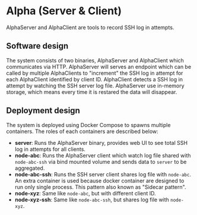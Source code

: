 # Alpha (Server & Client)

AlphaServer and AlphaClient are tools to record SSH log in attempts.

## Software design

The system consists of two binaries, AlphaServer and AlphaClient which communicates via HTTP. AlphaServer will serves an endpoint which can be called by multiple AlphaClients to "increment" the SSH log in attempt for each AlphaClient identified by client ID. AlphaClient detects a SSH log in attempt by watching the SSH server log file. AlphaServer use in-memory storage, which means every time it is restared the data will disappear.

## Deployment design

The system is deployed using Docker Compose to spawns multiple containers. The roles of each containers are described below:
- **server**: Runs the AlphaServer binary, provides web UI to see total SSH log in attempts for all clients.
- **node-abc**: Runs the AlphaServer client which watch log file shared with `node-abc-ssh` via bind mounted volume and sends data to `server` to be aggregated.
- **node-abc-ssh**: Runs the SSH server client shares log file with `node-abc`. An extra container is used because docker container are designed to run only single process. This pattern also known as "Sidecar pattern".
- **node-xyz**: Same like `node-abc`, but with different client ID.
- **node-xyz-ssh**: Same like `node-abc-ssh`, but shares log file with `node-xyz`.
